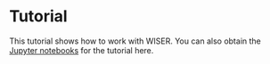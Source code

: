 # Tutorial

This tutorial shows how to work with WISER. You can also obtain the [Jupyter notebooks](https://github.com/BatsResearch/wiser/tree/master/tutorials/introduction) for the tutorial here.

























